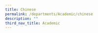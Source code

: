 ```yaml
---
title: Chinese
permalink: /departments/Academic/chinese
description: ""
third_nav_title: Academic
---
```

